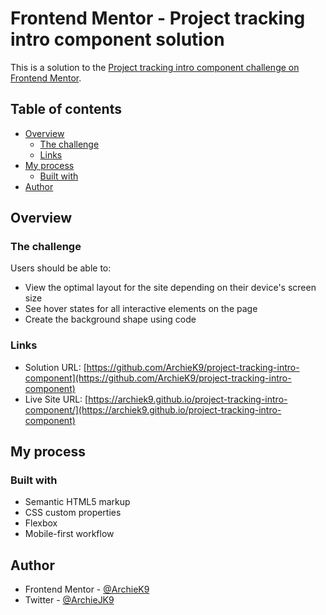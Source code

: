 # Frontend Mentor - Project tracking intro component solution

This is a solution to the [Project tracking intro component challenge on Frontend Mentor](https://www.frontendmentor.io/challenges/project-tracking-intro-component-5d289097500fcb331a67d80e).
## Table of contents

- [Overview](#overview)
  - [The challenge](#the-challenge)
  - [Links](#links)
- [My process](#my-process)
  - [Built with](#built-with)
- [Author](#author)

## Overview

### The challenge

Users should be able to:

- View the optimal layout for the site depending on their device's screen size
- See hover states for all interactive elements on the page
- Create the background shape using code

### Links

- Solution URL: [https://github.com/ArchieK9/project-tracking-intro-component](https://github.com/ArchieK9/project-tracking-intro-component)
- Live Site URL: [https://archiek9.github.io/project-tracking-intro-component/](https://archiek9.github.io/project-tracking-intro-component)

## My process

### Built with

- Semantic HTML5 markup
- CSS custom properties
- Flexbox
- Mobile-first workflow

## Author

- Frontend Mentor - [@ArchieK9](https://www.frontendmentor.io/profile/ArchieK9)
- Twitter - [@ArchieJK9](https://www.twitter.com/ArchieJk9)

